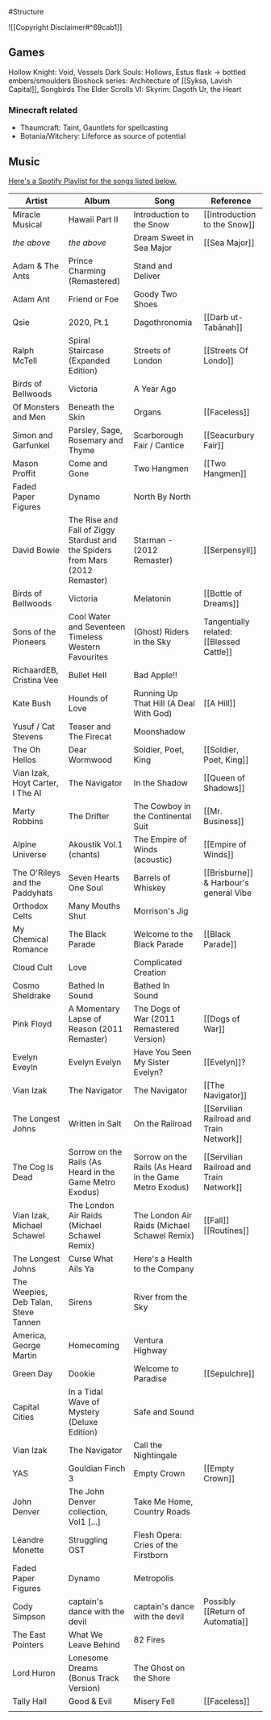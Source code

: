 #Structure 

![[Copyright Disclaimer#^69cab1]]
## Games
Hollow Knight: Void, Vessels
Dark Souls: Hollows, Estus flask -> bottled embers/smoulders
Bioshock series: Architecture of [[Syksa, Lavish Capital]], Songbirds
The Elder Scrolls VI: Skyrim: Dagoth Ur, the Heart
### Minecraft related
- Thaumcraft: Taint, Gauntlets for spellcasting
- Botania/Witchery: Lifeforce as source of potential 
## Music

[Here's a Spotify Playlist for the songs listed below.](https://open.spotify.com/playlist/2Oso7xXvVmf0vPEKlvLjv3?si=90ce088620154bd0)

| Artist                               | Album                                                                         | Song                                                    | Reference                                |
| ------------------------------------ | ----------------------------------------------------------------------------- | ------------------------------------------------------- | ---------------------------------------- |
| Miracle Musical                      | Hawaii Part II                                                                | Introduction to the Snow                                | [[Introduction to the Snow]]             |
| *the above*                          | *the above*                                                                   | Dream Sweet in Sea Major                                | [[Sea Major]]                            |
| Adam & The Ants                      | Prince Charming (Remastered)                                                  | Stand and Deliver                                       |                                          |
| Adam Ant                             | Friend or Foe                                                                 | Goody Two Shoes                                         |                                          |
| Qsie                                 | 2020, Pt.1                                                                    | Dagothronomia                                           | [[Darb ut-Tabānah]]                      |
| Ralph McTell                         | Spiral Staircase (Expanded Edition)                                           | Streets of London                                       | [[Streets Of Londo]]                     |
| Birds of Bellwoods                   | Victoria                                                                      | A Year Ago                                              |                                          |
| Of Monsters and Men                  | Beneath the Skin                                                              | Organs                                                  | [[Faceless]]                             |
| Simon and Garfunkel                  | Parsley, Sage, Rosemary and Thyme                                             | Scarborough Fair / Cantice                              | [[Seacurbury Fair]]                      |
| Mason Proffit                        | Come and Gone                                                                 | Two Hangmen                                             | [[Two Hangmen]]                          |
| Faded Paper Figures                  | Dynamo                                                                        | North By North                                          |                                          |
| David Bowie                          | The Rise and Fall of Ziggy Stardust and the Spiders from Mars (2012 Remaster) | Starman - (2012 Remaster)                               | [[Serpensyll]]                           |
| Birds of Bellwoods                   | Victoria                                                                      | Melatonin                                               | [[Bottle of Dreams]]                     |
| Sons of the Pioneers                 | Cool Water and Seventeen Timeless Western Favourites                          | (Ghost) Riders in the Sky                               | Tangentially related: [[Blessed Cattle]] |
| RichaardEB, Cristina Vee             | Bullet Hell                                                                   | Bad Apple!!                                             |                                          |
| Kate Bush                            | Hounds of Love                                                                | Running Up That Hill (A Deal With God)                  | [[A Hill]]                               |
| Yusuf / Cat Stevens                  | Teaser and The Firecat                                                        | Moonshadow                                              |                                          |
| The Oh Hellos                        | Dear Wormwood                                                                 | Soldier, Poet, King                                     | [[Soldier, Poet, King]]                  |
| Vian Izak, Hoyt Carter, I The AI     | The Navigator                                                                 | In the Shadow                                           | [[Queen of Shadows]]                     |
| Marty Robbins                        | The Drifter                                                                   | The Cowboy in the Continental Suit                      | [[Mr. Business]]                         |
| Alpine Universe                      | Akoustik Vol.1 (chants)                                                       | The Empire of Winds (acoustic)                          | [[Empire of Winds]]                      |
| The O'Rileys and the Paddyhats       | Seven Hearts One Soul                                                         | Barrels of Whiskey                                      | [[Brisburne]] & Harbour's general Vibe   |
| Orthodox Celts                       | Many Mouths Shut                                                              | Morrison's Jig                                          |                                          |
| My Chemical Romance                  | The Black Parade                                                              | Welcome to the Black Parade                             | [[Black Parade]]                         |
| Cloud Cult                           | Love                                                                          | Complicated Creation                                    |                                          |
| Cosmo Sheldrake                      | Bathed In Sound                                                               | Bathed In Sound                                         |                                          |
| Pink Floyd                           | A Momentary Lapse of Reason (2011 Remaster)                                   | The Dogs of War (2011 Remastered Version)               | [[Dogs of War]]                          |
| Evelyn Eveyln                        | Evelyn Evelyn                                                                 | Have You Seen My Sister Evelyn?                         | [[Evelyn]]?                              |
| Vian Izak                            | The Navigator                                                                 | The Navigator                                           | [[The Navigator]]                        |
| The Longest Johns                    | Written in Salt                                                               | On the Railroad                                         | [[Servilian Railroad and Train Network]] |
| The Cog Is Dead                      | Sorrow on the Rails (As Heard in the Game Metro Exodus)                       | Sorrow on the Rails (As Heard in the Game Metro Exodus) | [[Servilian Railroad and Train Network]] |
| Vian Izak, Michael Schawel           | The London Air Raids (Michael Schawel Remix)                                  | The London Air Raids (Michael Schawel Remix)            | [[Fall]] [[Routines]]                    |
| The Longest Johns                    | Curse What Ails Ya                                                            | Here's a Health to the Company                          |                                          |
| The Weepies, Deb Talan, Steve Tannen | Sirens                                                                        | River from the Sky                                      |                                          |
| America, George Martin               | Homecoming                                                                    | Ventura Highway                                         |                                          |
| Green Day                            | Dookie                                                                        | Welcome to Paradise                                     | [[Sepulchre]]                            |
| Capital Cities                       | In a Tidal Wave of Mystery (Deluxe Edition)                                   | Safe and Sound                                          |                                          |
| Vian Izak                            | The Navigator                                                                 | Call the Nightingale                                    |                                          |
| YAS                                  | Gouldian Finch 3                                                              | Empty Crown                                             | [[Empty Crown]]                          |
| John Denver                          | The John Denver collection, Vol1 [...]                                        | Take Me Home, Country Roads                             |                                          |
| Léandre Monette                      | Struggling OST                                                                | Flesh Opera: Cries of the Firstborn                     |                                          |
| Faded Paper Figures                  | Dynamo                                                                        | Metropolis                                              |                                          |
| Cody Simpson                         | captain's dance with the devil                                                | captain's dance with the devil                          | Possibly [[Return of Automatia]]         |
| The East Pointers                    | What We Leave Behind                                                          | 82 Fires                                                |                                          |
| Lord Huron                           | Lonesome Dreams (Bonus Track Version)                                         | The Ghost on the Shore                                  |                                          |
| Tally Hall                           | Good & Evil                                                                   | Misery Fell                                             | [[Faceless]]                             |
|                                      |                                                                               |                                                         |                                          |
